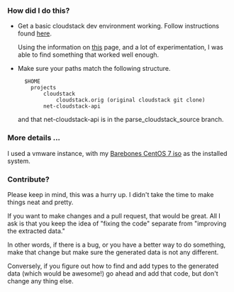 ### How did I do this?

* Get a basic cloudstack dev environment working. Follow instructions found
  [here](https://cwiki.apache.org/confluence/display/CLOUDSTACK/How+to+build+CloudStack).

    Using the information on
    [this](https://cwiki.apache.org/confluence/display/CLOUDSTACK/How+To+Generate+CloudStack+API+Documentation)
    page, and a lot of experimentation, I was able to find something that
    worked well enough.

* Make sure your paths match the following structure.

        $HOME
          projects
              cloudstack
                  cloudstack.orig (original cloudstack git clone)
              net-cloudstack-api

    and that net-cloudstack-api is in the parse_cloudstack_source branch.

### More details ...

I used a vmware instance, with my [Barebones CentOS
7 iso](https://github.com/harleypig/barebones-centos-7-iso) as the installed system.

### Contribute?

Please keep in mind, this was a hurry up. I didn't take the time to make
things neat and pretty.

If you want to make changes and a pull request, that would be great. All I ask
is that you keep the idea of "fixing the code" separate from "improving the
extracted data."

In other words, if there is a bug, or you have a better way to do something,
make that change but make sure the generated data is not any different.

Conversely, if you figure out how to find and add types to the generated data
(which would be awesome!) go ahead and add that code, but don't change any
thing else.
